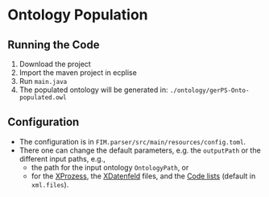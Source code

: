 # Ontology Population

## Running the Code
1. Download the project 
2. Import the maven project in ecplise
3. Run `main.java`
4. The populated ontology will be generated in: `./ontology/gerPS-Onto-populated.owl`

## Configuration
- The configuration is in `FIM.parser/src/main/resources/config.toml`. 
- There one can change the default parameters, e.g. the `outputPath` or the different input paths, e.g.,
    - the path for the input ontology `OntologyPath`, or 
    - for the [XProzess](https://www.xrepository.de/details/urn:xoev-de:mv:em:standard:xprozess), the [XDatenfeld](https://www.xrepository.de/details/urn:xoev-de:fim:standard:xdatenfelder) files, and the [Code lists](https://www.xoev.de/xoev/xoev-produkte/codelisten-handbuch-18762) (default in `xml.files`).
